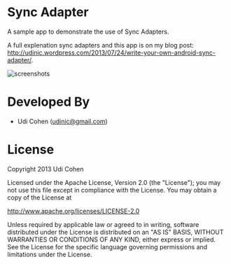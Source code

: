 Sync Adapter
========================

A sample app to demonstrate the use of Sync Adapters.

A full explenation sync adapters and this app is on my blog post: http://udinic.wordpress.com/2013/07/24/write-your-own-android-sync-adapter/.

![screenshots](https://raw.github.com/Udinic/SyncAdapter/master/screenshots/sampleapp.png)


Developed By
============

* Udi Cohen (udinic@gmail.com)



License
=======

Copyright 2013 Udi Cohen

Licensed under the Apache License, Version 2.0 (the "License");
you may not use this file except in compliance with the License.
You may obtain a copy of the License at

   http://www.apache.org/licenses/LICENSE-2.0

Unless required by applicable law or agreed to in writing, software
distributed under the License is distributed on an "AS IS" BASIS,
WITHOUT WARRANTIES OR CONDITIONS OF ANY KIND, either express or implied.
See the License for the specific language governing permissions and
limitations under the License.
